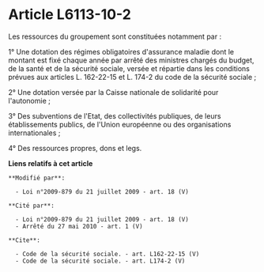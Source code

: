 # Article L6113-10-2

Les ressources du groupement sont constituées notamment par : 

1° Une dotation des régimes obligatoires d'assurance maladie dont le montant est fixé chaque année par arrêté des ministres
chargés du budget, de la santé et de la sécurité sociale, versée et répartie dans les conditions prévues aux articles L.
162-22-15 et L. 174-2 du code de la sécurité sociale ; 

2° Une dotation versée par la Caisse nationale de solidarité pour l'autonomie ; 

3° Des subventions de l'Etat, des collectivités publiques, de leurs établissements publics, de l'Union européenne ou des
organisations internationales ; 

4° Des ressources propres, dons et legs.

**Liens relatifs à cet article**

	**Modifié par**:

	  - Loi n°2009-879 du 21 juillet 2009 - art. 18 (V)

	**Cité par**:

	  - Loi n°2009-879 du 21 juillet 2009 - art. 18 (V)
	  - Arrêté du 27 mai 2010 - art. 1 (V)

	**Cite**:

	  - Code de la sécurité sociale. - art. L162-22-15 (V)
	  - Code de la sécurité sociale. - art. L174-2 (V)
